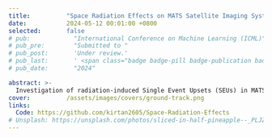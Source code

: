 ```yaml
---
title:          "Space Radiation Effects on MATS Satellite Imaging Systems"
date:           2024-05-12 00:01:00 +0800
selected:       false
# pub:            "International Conference on Machine Learning (ICML)"
# pub_pre:        "Submitted to "
# pub_post:       'Under review.'
# pub_last:       ' <span class="badge badge-pill badge-publication badge-success">Spotlight</span>'
# pub_date:       "2024"

abstract: >-
  Investigation of radiation-induced Single Event Upsets (SEUs) in MATS satellite CCD imagery through anomaly detection and correlation with SPENVIS particle flux models, enabling better understanding of space radiation effects on imaging sensors.
cover:          /assets/images/covers/ground-track.png
links:
  Code: https://github.com/kirtan2605/Space-Radiation-Effects
# Unsplash: https://unsplash.com/photos/sliced-in-half-pineapple--_PLJZmHZzk
---
```

